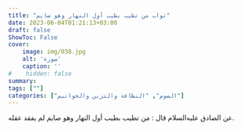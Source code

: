 ```yaml
---
title: "ثواب من تطيب بطيب أول النهار وهو صايم"
date: 2023-06-04T01:21:13+03:00
draft: false
ShowToc: False
cover:
    image: img/038.jpg
    alt: 'صورة'
    caption: ''
#    hidden: false
summary: 
tags: [""]
categories: ["الصوم", "النظافة والتزين والخواتيم"]
---
```

عن الصادق عليه‌السلام
قال : من تطيب بطيب أول النهار وهو صايم لم يفقد عقله.



